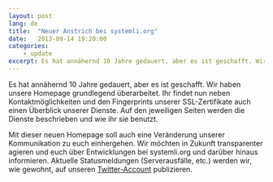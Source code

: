 ```yaml
---
layout: post
lang: de
title:  "Neuer Anstrich bei systemli.org"
date:   2013-09-14 19:20:00
categories:
    - update
excerpt: Es hat annähernd 10 Jahre gedauert, aber es ist geschafft. Wir haben unsere Homepage grundlegend überarbeitet. Ihr findet nun neben Kontaktmöglichkeiten und den Fingerprints unserer SSL-Zertifikate auch einen Überblick unserer Dienste.
---
```


Es hat annähernd 10 Jahre gedauert, aber es ist geschafft. Wir haben unsere Homepage grundlegend überarbeitet. Ihr findet nun neben Kontaktmöglichkeiten und den Fingerprints unserer SSL-Zertifikate auch einen Überblick unserer Dienste. Auf den jeweiligen Seiten werden die Dienste beschrieben und wie ihr sie benutzt.

Mit dieser neuen Homepage soll auch eine Veränderung unserer Kommunikation zu euch einhergehen. Wir möchten in Zukunft transparenter agieren und euch über Entwicklungen bei systemli.org und darüber hinaus informieren. Aktuelle Statusmeldungen (Serverausfälle, etc.) werden wir, wie gewohnt, auf unseren [Twitter-Account](https://www.twitter.com/systemli) publizieren.
